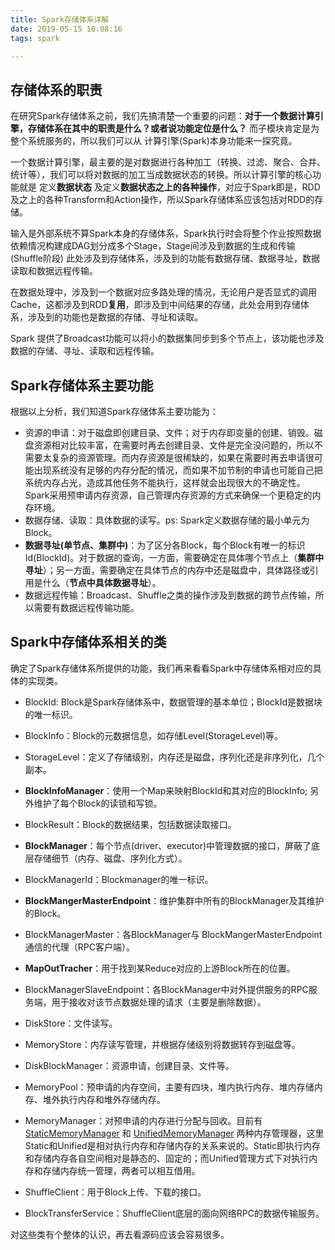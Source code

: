 ```yaml
---
title: Spark存储体系详解
date: 2019-05-15 10:08:16
tags: spark

---
```


## 存储体系的职责

在研究Spark存储体系之前，我们先搞清楚一个重要的问题：**对于一个数据计算引擎，存储体系在其中的职责是什么？或者说功能定位是什么？** 而子模块肯定是为整个系统服务的，所以我们可以从 计算引擎(Spark)本身功能来一探究竟。

一个数据计算引擎，最主要的是对数据进行各种加工（转换、过滤、聚合、合并、统计等），我们可以将对数据的加工当成数据状态的转换。所以计算引擎的核心功能就是 定义**数据状态** 及定义**数据状态之上的各种操作**，对应于Spark即是，RDD 及之上的各种Transform和Action操作，所以Spark存储体系应该包括对RDD的存储。

输入是外部系统不算Spark本身的存储体系，Spark执行时会将整个作业按照数据依赖情况构建成DAG划分成多个Stage，Stage间涉及到数据的生成和传输(Shuffle阶段) 此处涉及到存储体系，涉及到的功能有数据存储、数据寻址，数据读取和数据远程传输。

在数据处理中，涉及到一个数据对应多路处理的情况，无论用户是否显式的调用Cache，这都涉及到RDD**复用**，即涉及到中间结果的存储，此处会用到存储体系，涉及到的功能也是数据的存储、寻址和读取。

Spark 提供了Broadcast功能可以将小的数据集同步到多个节点上，该功能也涉及数据的存储、寻址、读取和远程传输。

## Spark存储体系主要功能

根据以上分析，我们知道Spark存储体系主要功能为：

* 资源的申请：对于磁盘即创建目录、文件；对于内存即变量的创建、销毁。磁盘资源相对比较丰富，在需要时再去创建目录、文件是完全没问题的，所以不需要太复杂的资源管理。而内存资源是很稀缺的，如果在需要时再去申请很可能出现系统没有足够的内存分配的情况，而如果不加节制的申请也可能自己把系统内存占光，造成其他任务不能执行，这样就会出现很大的不确定性。Spark采用预申请内存资源，自己管理内存资源的方式来确保一个更稳定的内存环境。
* 数据存储、读取：具体数据的读写。ps: Spark定义数据存储的最小单元为Block。
* **数据寻址(单节点、集群中)**：为了区分各Block，每个Block有唯一的标识Id(BlockId)。对于数据的查询，一方面，需要确定在具体哪个节点上（**集群中寻址**）；另一方面，需要确定在具体节点的内存中还是磁盘中，具体路径或引用是什么（**节点中具体数据寻址**）。
* 数据远程传输：Broadcast、Shuffle之类的操作涉及到数据的跨节点传输，所以需要有数据远程传输功能。



## Spark中存储体系相关的类

确定了Spark存储体系所提供的功能，我们再来看看Spark中存储体系相对应的具体的实现类。



* BlockId:  Block是Spark存储体系中，数据管理的基本单位；BlockId是数据块的唯一标识。

* BlockInfo：Block的元数据信息，如存储Level(StorageLevel)等。

* StorageLevel：定义了存储级别，内存还是磁盘，序列化还是非序列化，几个副本。

*  **BlockInfoManager**：使用一个Map来映射BlockId和其对应的BlockInfo; 另外维护了每个Block的读锁和写锁。

* BlockResult：Block的数据结果，包括数据读取接口。

* **BlockManager**：每个节点(driver、executor)中管理数据的接口，屏蔽了底层存储细节（内存、磁盘、序列化方式）。

* BlockManagerId：Blockmanager的唯一标识。

* **BlockMangerMasterEndpoint**：维护集群中所有的BlockManager及其维护的Block。

* BlockManagerMaster：各BlockManager与 BlockMangerMasterEndpoint 通信的代理（RPC客户端）。

* **MapOutTracher**：用于找到某Reduce对应的上游Block所在的位置。

* BlockManagerSlaveEndpoint：各BlockManager中对外提供服务的RPC服务端，用于接收对该节点数据处理的请求（主要是删除数据）。

* DiskStore：文件读写。

* MemoryStore：内存读写管理，并根据存储级别将数据转存到磁盘等。

* DiskBlockManager：资源申请，创建目录、文件等。

* MemoryPool：预申请的内存空间，主要有四块，堆内执行内存、堆内存储内存、堆外执行内存和堆外存储内存。

* MemoryManager：对预申请的内存进行分配与回收。目前有[StaticMemoryManager](https://github.com/apache/spark/blob/branch-1.6/core/src/main/scala/org/apache/spark/memory/StaticMemoryManager.scala) 和 [UnifiedMemoryManager](https://github.com/apache/spark/blob/branch-1.6/core/src/main/scala/org/apache/spark/memory/UnifiedMemoryManager.scala) 两种内存管理器，这里Static和Unified是相对执行内存和存储内存的关系来说的。Static即执行内存和存储内存各自空间相对是静态的、固定的；而Unified管理方式下对执行内存和存储内存统一管理，两者可以相互借用。

* ShuffleClient：用于Block上传、下载的接口。

* BlockTransferService：ShuffleClient底层的面向网络RPC的数据传输服务。



对这些类有个整体的认识，再去看源码应该会容易很多。









